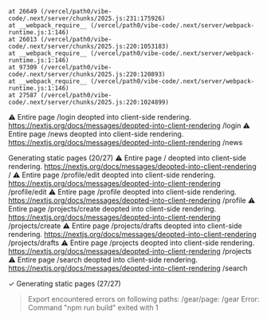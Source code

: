    at 26649 (/vercel/path0/vibe-code/.next/server/chunks/2025.js:231:175926)
    at __webpack_require__ (/vercel/path0/vibe-code/.next/server/webpack-runtime.js:1:146)
    at 26013 (/vercel/path0/vibe-code/.next/server/chunks/2025.js:220:1053183)
    at __webpack_require__ (/vercel/path0/vibe-code/.next/server/webpack-runtime.js:1:146)
    at 97309 (/vercel/path0/vibe-code/.next/server/chunks/2025.js:220:120893)
    at __webpack_require__ (/vercel/path0/vibe-code/.next/server/webpack-runtime.js:1:146)
    at 27587 (/vercel/path0/vibe-code/.next/server/chunks/2025.js:220:1024899)
 ⚠ Entire page /login deopted into client-side rendering. https://nextjs.org/docs/messages/deopted-into-client-rendering /login
 ⚠ Entire page /news deopted into client-side rendering. https://nextjs.org/docs/messages/deopted-into-client-rendering /news

   Generating static pages (20/27) 
 ⚠ Entire page / deopted into client-side rendering. https://nextjs.org/docs/messages/deopted-into-client-rendering /
 ⚠ Entire page /profile/edit deopted into client-side rendering. https://nextjs.org/docs/messages/deopted-into-client-rendering /profile/edit
 ⚠ Entire page /profile deopted into client-side rendering. https://nextjs.org/docs/messages/deopted-into-client-rendering /profile
 ⚠ Entire page /projects/create deopted into client-side rendering. https://nextjs.org/docs/messages/deopted-into-client-rendering /projects/create
 ⚠ Entire page /projects/drafts deopted into client-side rendering. https://nextjs.org/docs/messages/deopted-into-client-rendering /projects/drafts
 ⚠ Entire page /projects deopted into client-side rendering. https://nextjs.org/docs/messages/deopted-into-client-rendering /projects
 ⚠ Entire page /search deopted into client-side rendering. https://nextjs.org/docs/messages/deopted-into-client-rendering /search

 ✓ Generating static pages (27/27) 
> Export encountered errors on following paths:
	/gear/page: /gear
Error: Command "npm run build" exited with 1
